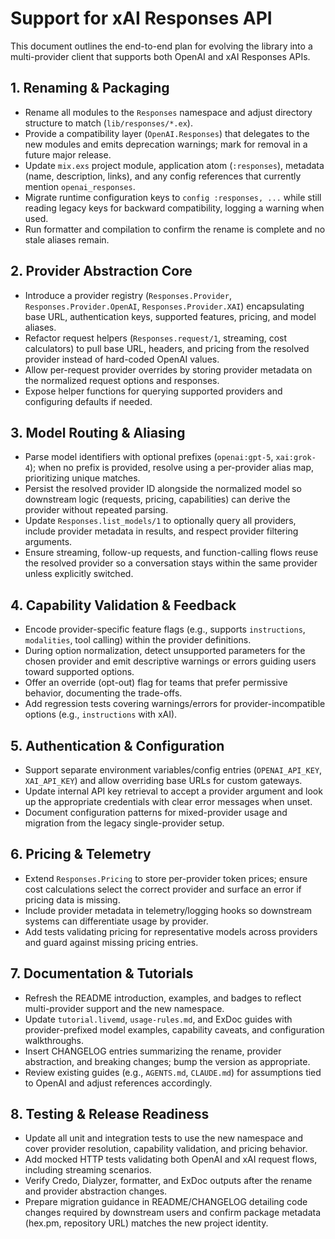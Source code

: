 # Support for xAI Responses API

This document outlines the end-to-end plan for evolving the library into a multi-provider client that supports both OpenAI and xAI Responses APIs.

## 1. Renaming & Packaging
- Rename all modules to the `Responses` namespace and adjust directory structure to match (`lib/responses/*.ex`).
- Provide a compatibility layer (`OpenAI.Responses`) that delegates to the new modules and emits deprecation warnings; mark for removal in a future major release.
- Update `mix.exs` project module, application atom (`:responses`), metadata (name, description, links), and any config references that currently mention `openai_responses`.
- Migrate runtime configuration keys to `config :responses, ...` while still reading legacy keys for backward compatibility, logging a warning when used.
- Run formatter and compilation to confirm the rename is complete and no stale aliases remain.

## 2. Provider Abstraction Core
- Introduce a provider registry (`Responses.Provider`, `Responses.Provider.OpenAI`, `Responses.Provider.XAI`) encapsulating base URL, authentication keys, supported features, pricing, and model aliases.
- Refactor request helpers (`Responses.request/1`, streaming, cost calculators) to pull base URL, headers, and pricing from the resolved provider instead of hard-coded OpenAI values.
- Allow per-request provider overrides by storing provider metadata on the normalized request options and responses.
- Expose helper functions for querying supported providers and configuring defaults if needed.

## 3. Model Routing & Aliasing
- Parse model identifiers with optional prefixes (`openai:gpt-5`, `xai:grok-4`); when no prefix is provided, resolve using a per-provider alias map, prioritizing unique matches.
- Persist the resolved provider ID alongside the normalized model so downstream logic (requests, pricing, capabilities) can derive the provider without repeated parsing.
- Update `Responses.list_models/1` to optionally query all providers, include provider metadata in results, and respect provider filtering arguments.
- Ensure streaming, follow-up requests, and function-calling flows reuse the resolved provider so a conversation stays within the same provider unless explicitly switched.

## 4. Capability Validation & Feedback
- Encode provider-specific feature flags (e.g., supports `instructions`, `modalities`, tool calling) within the provider definitions.
- During option normalization, detect unsupported parameters for the chosen provider and emit descriptive warnings or errors guiding users toward supported options.
- Offer an override (opt-out) flag for teams that prefer permissive behavior, documenting the trade-offs.
- Add regression tests covering warnings/errors for provider-incompatible options (e.g., `instructions` with xAI).

## 5. Authentication & Configuration
- Support separate environment variables/config entries (`OPENAI_API_KEY`, `XAI_API_KEY`) and allow overriding base URLs for custom gateways.
- Update internal API key retrieval to accept a provider argument and look up the appropriate credentials with clear error messages when unset.
- Document configuration patterns for mixed-provider usage and migration from the legacy single-provider setup.

## 6. Pricing & Telemetry
- Extend `Responses.Pricing` to store per-provider token prices; ensure cost calculations select the correct provider and surface an error if pricing data is missing.
- Include provider metadata in telemetry/logging hooks so downstream systems can differentiate usage by provider.
- Add tests validating pricing for representative models across providers and guard against missing pricing entries.

## 7. Documentation & Tutorials
- Refresh the README introduction, examples, and badges to reflect multi-provider support and the new namespace.
- Update `tutorial.livemd`, `usage-rules.md`, and ExDoc guides with provider-prefixed model examples, capability caveats, and configuration walkthroughs.
- Insert CHANGELOG entries summarizing the rename, provider abstraction, and breaking changes; bump the version as appropriate.
- Review existing guides (e.g., `AGENTS.md`, `CLAUDE.md`) for assumptions tied to OpenAI and adjust references accordingly.

## 8. Testing & Release Readiness
- Update all unit and integration tests to use the new namespace and cover provider resolution, capability validation, and pricing behavior.
- Add mocked HTTP tests validating both OpenAI and xAI request flows, including streaming scenarios.
- Verify Credo, Dialyzer, formatter, and ExDoc outputs after the rename and provider abstraction changes.
- Prepare migration guidance in README/CHANGELOG detailing code changes required by downstream users and confirm package metadata (hex.pm, repository URL) matches the new project identity.
